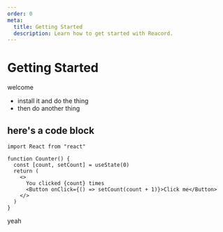 ```yaml
---
order: 0
meta:
  title: Getting Started
  description: Learn how to get started with Reacord.
---
```


# Getting Started

welcome

- install it and do the thing
- then do another thing

## here's a code block

```tsx
import React from "react"

function Counter() {
  const [count, setCount] = useState(0)
  return (
    <>
      You clicked {count} times
      <Button onClick={() => setCount(count + 1)}>Click me</Button>
    </>
  )
}
```

yeah

